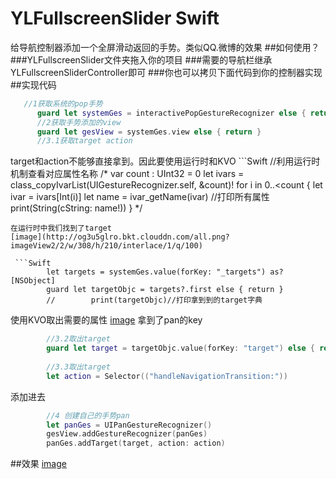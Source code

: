 # YLFullscreenSlider Swift
给导航控制器添加一个全屏滑动返回的手势。类似QQ.微博的效果
##如何使用？
###YLFullscreenSlider文件夹拖入你的项目
###需要的导航栏继承YLFullscreenSliderController即可
###你也可以拷贝下面代码到你的控制器实现
##实现代码
  ```Swift
     //1获取系统的pop手势
        guard let systemGes = interactivePopGestureRecognizer else { return }
        //2获取手势添加的view
        guard let gesView = systemGes.view else { return }
        //3.1获取target action
  ```
  target和action不能够直接拿到。因此要使用运行时和KVO
    ```Swift
        //利用运行时机制查看对应属性名称
        /*
         var count : UInt32 = 0
         let ivars = class_copyIvarList(UIGestureRecognizer.self, &count)!
         for i in 0..<count {
         let ivar = ivars[Int(i)]
         let name = ivar_getName(ivar)
         //打印所有属性
         print(String(cString: name!))
         }
         */
```
在运行时中我们找到了target
[image](http://og3u5glro.bkt.clouddn.com/all.png?imageView2/2/w/308/h/210/interlace/1/q/100)

 ```Swift
        let targets = systemGes.value(forKey: "_targets") as? [NSObject]
        guard let targetObjc = targets?.first else { return }
        //        print(targetObjc)//打印拿到到的target字典
```
使用KVO取出需要的属性
[image](http://og3u5glro.bkt.clouddn.com/pan.png?imageView2/2/w/308/h/210/interlace/1/q/100)
拿到了pan的key
```Swift
        //3.2取出target
        guard let target = targetObjc.value(forKey: "target") else { return }
 
        //3.3取出target
        let action = Selector(("handleNavigationTransition:"))
```
 添加进去
```Swift
        //4 创建自己的手势pan
        let panGes = UIPanGestureRecognizer()
        gesView.addGestureRecognizer(panGes)
        panGes.addTarget(target, action: action)
```
##效果
[image](http://og3u5glro.bkt.clouddn.com/push.gif)

